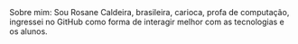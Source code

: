 
<!---
rzanebr/rzanebr is a ✨ special ✨ repository because its `README.md` (this file) appears on your GitHub profile.
You can click the Preview link to take a look at your changes.
---> Sobre mim: Sou Rosane Caldeira, brasileira, carioca, profa de computação, ingressei no GitHub como forma de interagir melhor com as tecnologias e os alunos. 
